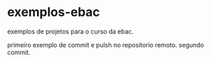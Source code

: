 # exemplos-ebac
exemplos de projetos para o curso da ebac.

primeiro exemplo de commit e pulsh no repositorio remoto. 
segundo commit.

